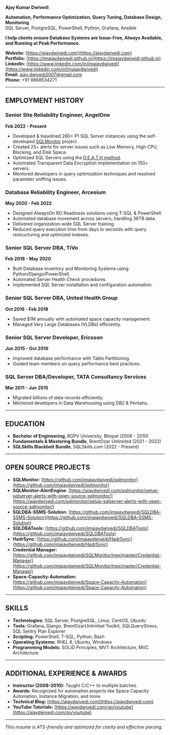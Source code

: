 **Ajay Kumar Dwivedi**

**Automation, Performance Optimization, Query Tuning, Database Design, Monitoring**  
SQL Server, PostgreSQL, PowerShell, Python, Grafana, Ansible

**I help clients ensure Database Systems are Issue-Free, Always Available, and Running at Peak Performance.**

**Website:** [https://ajaydwivedi.com](https://ajaydwivedi.com)  
**Portfolio:** [https://imajaydwivedi.github.io](https://imajaydwivedi.github.io)  
**LinkedIn:** [https://www.linkedin.com/in/imajaydwivedi](https://www.linkedin.com/in/imajaydwivedi)  
**Email:** ajay.dwivedi2007@gmail.com  
**Phone:** +91 9868534271

---

## **EMPLOYMENT HISTORY**

### **Senior Site Reliability Engineer, AngelOne**  
**Feb 2022 - Present**
- Developed & baselined 280+ P1 SQL Server instances using the self-developed [SQLMonitor](https://ajaydwivedi.com/demo/sqlmonitor) project.
- Created 25+ alerts for server issues such as Low Memory, High CPU, Blocking, and Disk Space.
- Optimized SQL Servers using the [D.E.A.T.H method](https://www.brentozar.com/archive/2018/10/index-tuning-week-my-d-e-a-t-h-method-for-tuning-indexes/).
- Automated Transparent Data Encryption implementation on 150+ servers.
- Mentored developers in query optimization techniques and resolved parameter sniffing issues.

### **Database Reliability Engineer, Arcesium**  
**May 2020 - Feb 2022**
- Designed AlwaysOn RO Readiness solutions using T-SQL & PowerShell.
- Automated database movement across servers, handling 38TB data.
- Delivered organization-wide SQL Server training.
- Reduced query execution time from days to seconds with query restructuring and optimized indexes.

### **Senior SQL Server DBA, TiVo**  
**Feb 2018 - May 2020**
- Built Database Inventory and Monitoring Systems using Python/Django/PowerShell.
- Automated Server Health Check procedures.
- Implemented SQL Server installation and configuration automation.

### **Senior SQL Server DBA, United Health Group**  
**Oct 2016 - Feb 2018**
- Saved $1M annually with automated space capacity management.
- Managed Very Large Databases (VLDBs) efficiently.

### **Senior SQL Server Developer, Ericsson**  
**Jun 2015 - Oct 2016**
- Improved database performance with Table Partitioning.
- Guided team members on query performance best practices.

### **SQL Server DBA/Developer, TATA Consultancy Services**  
**Mar 2011 - Jun 2015**
- Migrated billions of data records efficiently.
- Mentored developers in Data Warehousing using DB2 & Pentaho.

---

## **EDUCATION**

- **Bachelor of Engineering**, RGPV University, Bhopal (2006 - 2010)
- **Fundamentals & Mastering Bundle**, BrentOzar Unlimited (2021 - 2022)
- **SQLSkills Blackbelt Bundle**, SQLSkills.com (2022 - Present)

---

## **OPEN SOURCE PROJECTS**

- **SQLMonitor:** [https://github.com/imajaydwivedi/sqlmonitor](https://github.com/imajaydwivedi/sqlmonitor)
- **SQLMonitor-AlertEngine:** [https://ajaydwivedi.com/sqlmonitor/setup-sqlserver-alerts-with-open-source-sqlmonitor/](https://ajaydwivedi.com/sqlmonitor/setup-sqlserver-alerts-with-open-source-sqlmonitor/)
- **SQLDBA-SSMS-Solution:** [https://github.com/imajaydwivedi/SQLDBA-SSMS-Solution](https://github.com/imajaydwivedi/SQLDBA-SSMS-Solution)
- **SQLDBATools:** [https://github.com/imajaydwivedi/SQLDBATools](https://github.com/imajaydwivedi/SQLDBATools)
- **HadrSync:** [https://github.com/imajaydwivedi/HadrSync](https://github.com/imajaydwivedi/HadrSync)
- **Credential Manager:** [https://github.com/imajaydwivedi/SQLMonitor/tree/master/Credential-Manager](https://github.com/imajaydwivedi/SQLMonitor/tree/master/Credential-Manager)
- **Space-Capacity-Automation:** [https://github.com/imajaydwivedi/Space-Capacity-Automation](https://github.com/imajaydwivedi/Space-Capacity-Automation)

---

## **SKILLS**

- **Technologies:** SQL Server, PostgreSQL, Linux, CentOS, Ubuntu
- **Tools:** Grafana, Django, BrentOzarUnlimited Toolkit, SQLQueryStress, SQL Sentry Plan Explorer
- **Scripting:** PowerShell, T-SQL, Python, Bash
- **Operating Systems:** RHEL 8, Ubuntu, Windows
- **Programming Models:** SOLID Principles, MVT Architecture, MVC Architecture

---

## **ADDITIONAL EXPERIENCE & AWARDS**

- **Instructor (2008-2010):** Taught C/C++ to multiple batches.
- **Awards:** Recognized for automation projects like Space Capacity Automation, Instance Migration, and more.
- **Technical Blog:** [https://ajaydwivedi.com](https://ajaydwivedi.com)
- **YouTube Tutorials:** [https://ajaydwivedi.com/go/youtube](https://ajaydwivedi.com/go/youtube)

---

*This resume is ATS-friendly and optimized for clarity and effective parsing.*

